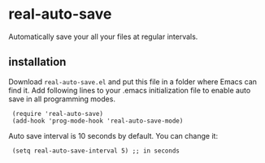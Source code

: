 real-auto-save
==============
Automatically save your all your files at regular intervals.


installation
------------

Download `real-auto-save.el` and put this file in a folder where Emacs can find it.
Add following lines to your .emacs initialization file to enable auto save in all programming modes.

     (require 'real-auto-save)
     (add-hook 'prog-mode-hook 'real-auto-save-mode)


Auto save interval is 10 seconds by default. You can change it:

     (setq real-auto-save-interval 5) ;; in seconds
